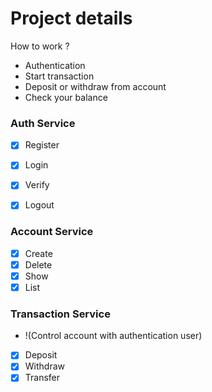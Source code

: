 # Project details 
How to work ?
- Authentication
- Start transaction
- Deposit or withdraw from account
- Check your balance 


### Auth Service

- [x] Register
- [x] Login
- [x] Verify
- [x] Logout


### Account Service

- [x] Create
- [x] Delete
- [x] Show
- [x] List

### Transaction Service
- !(Control account with authentication user)
- [x] Deposit
- [x] Withdraw
- [x] Transfer